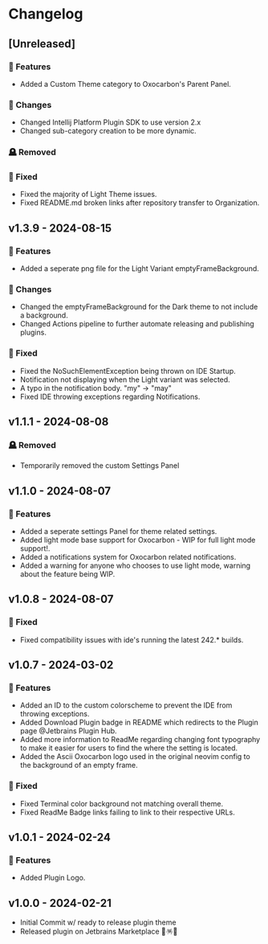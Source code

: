 # Changelog

## [Unreleased]

### 🚀 Features
- Added a Custom Theme category to Oxocarbon's Parent Panel.

### 📝 Changes
- Changed Intellij Platform Plugin SDK to use version 2.x
- Changed sub-category creation to be more dynamic.

### 🪦 Removed

### 🐛 Fixed
- Fixed the majority of Light Theme issues.
- Fixed README.md broken links after repository transfer to Organization. 

## v1.3.9 - 2024-08-15

### 🚀 Features
- Added a seperate png file for the Light Variant emptyFrameBackground.

### 📝 Changes
- Changed the emptyFrameBackground for the Dark theme to not include a background.
- Changed Actions pipeline to further automate releasing and publishing plugins.

### 🐛 Fixed
- Fixed the NoSuchElementException being thrown on IDE Startup.
- Notification not displaying when the Light variant was selected.
- A typo in the notification body. "my" -> "may"
- Fixed IDE throwing exceptions regarding Notifications.

## v1.1.1 - 2024-08-08

### 🪦 Removed
- Temporarily removed the custom Settings Panel

## v1.1.0 - 2024-08-07

### 🚀 Features
- Added a seperate settings Panel for theme related settings.
- Added light mode base support for Oxocarbon - WIP for full light mode support!.
- Added a notifications system for Oxocarbon related notifications.
- Added a warning for anyone who chooses to use light mode, warning about the feature being WIP.

## v1.0.8 - 2024-08-07

### 🐛 Fixed
- Fixed compatibility issues with ide's running the latest 242.* builds.

## v1.0.7 - 2024-03-02

### 🚀 Features
- Added an ID to the custom colorscheme to prevent the IDE from throwing exceptions.
- Added Download Plugin badge in README which redirects to the Plugin page @Jetbrains Plugin Hub.
- Added more information to ReadMe regarding changing font typography to make it easier for users to find the where the setting is located.
- Added the Ascii Oxocarbon logo used in the original neovim config to the background of an empty frame.

### 🐛 Fixed
- Fixed Terminal color background not matching overall theme.
- Fixed ReadMe Badge links failing to link to their respective URLs.

## v1.0.1 - 2024-02-24

### 🚀 Features
- Added Plugin Logo.

## v1.0.0 - 2024-02-21
- Initial Commit w/ ready to release plugin theme
- Released plugin on Jetbrains Marketplace 🎉🪅🥳
